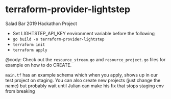 # terraform-provider-lightstep
Salad Bar 2019 Hackathon Project

* Set LIGHTSTEP_API_KEY environment variable before the following
* `go build -o terraform-provider-lightstep`
* `terraform init`
* `terraform apply`

@cody: Check out the `resource_stream.go` and `resource_project.go` files for example on how to do CREATE. 

`main.tf` has an example schema which when you apply, shows up in our test project on staging. You can also create new projects (just change the name) but probably wait until Julian can make his fix that stops staging env from breaking